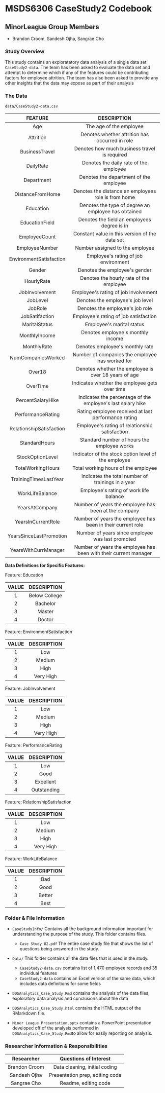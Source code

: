 # MSDS6306 CaseStudy2 Codebook

## MinorLeague Group Members
- Brandon Croom, Sandesh Ojha, Sangrae Cho

### Study Overview
This study contains an exploratatory data analysis of a single data set `CaseStudy2-data`. The team has been asked to evaluate the data set and attempt to determine which if any of the features could be contributing factors for employee attrition. The team has also been asked to provide any other insights that the data may expose as part of their analysis

### The Data

`data/CaseStudy2-data.csv`

| FEATURE                 | DESCRIPTION            |
|:-----------------------:|:---------------------:|
|Age                      | The age of the employee |
|Attrition                | Denotes whether attrition has occurred in role |
|BusinessTravel           | Denotes how much business travel is required   |
|DailyRate                | Denotes the daily rate of the employee |
|Department               | Denotes the department of the employee |
|DistanceFromHome         | Denotes the distance an employees role is from home |
|Education                | Denotes the type of degree an employee has obtained |
|EducationField           | Denotes the field an employees degree is in         |
|EmployeeCount            | Constant value in this version of the data set |
|EmployeeNumber           | Number assigned to the employee |
|EnvironmentSatisfaction  | Employee's rating of job environment |
|Gender                   | Denotes the employee's gender |
|HourlyRate               | Denotes the hourly rate of the employee |
|JobInvolvement           | Employee's rating of job involvement |
|JobLevel                 | Denotes the employee's job level |
|JobRole                  | Denotes the employee's job role |
|JobSatifaction           | Employee's rating of job satisfaction |
|MaritalStatus            | Employee's marital status |
|MonthlyIncome            | Denotes employee's monthly income |
|MonthlyRate              | Denotes employee's monthly rate |
|NumCompaniesWorked       | Number of companies the employee has worked for |
|Over18                   | Denotes whether the employee is over 18 years of age |
|OverTime                 | Indicates whether the employee gets over time | 
|PercentSalaryHike        | Indicates the percentage of the employee's last salary hike |
|PerformanceRating        | Rating employee received at last performance rating |
|RelationshipSatisfaction | Employee's rating of relationship satisfaction |
|StandardHours            | Standard number of hours the employee works |
|StockOptionLevel         | Indicator of the stock option level of the employee |
|TotalWorkingHours        | Total working hours of the employee |
|TrainingTimesLastYear    | Indicates the total number of trainings in a year |
|WorkLifeBalance          | Employee's rating of work life balance |
|YearsAtCompany           | Number of years the employee has been at the company |
|YearsInCurrentRole       | Number of years the employee has been in their current role |
|YearsSinceLastPromotion  | Number of years since employee was last promoted |
|YearsWithCurrManager     | Number of years the employee has been with their current manager |

**Data Definitions for Specific Features:**

Feature: Education

| VALUE       | DESCRIPTION           |
|:-----------:|:---------------------:|
| 1           | Below College         |
| 2           | Bachelor              |
| 3           | Master                |
| 4           | Doctor                |

Feature: EnvironmentSatisfaction

| VALUE       | DESCRIPTION           |
|:-----------:|:---------------------:|
| 1           | Low                   |
| 2           | Medium                |
| 3           | High                  |
| 4           | Very High             |

Feature: JobInvolvement

| VALUE       | DESCRIPTION           |
|:-----------:|:---------------------:|
| 1           | Low                   |
| 2           | Medium                |
| 3           | High                  |
| 4           | Very High             |

Feature: PerformanceRating

| VALUE       | DESCRIPTION           |
|:-----------:|:---------------------:|
| 1           | Low                   |
| 2           | Good                  |
| 3           | Excellent             |
| 4           | Outstanding           |

Feature: RelationshipSatisfaction

| VALUE       | DESCRIPTION           |
|:-----------:|:---------------------:|
| 1           | Low                   |
| 2           | Medium                |
| 3           | High                  |
| 4           | Very High             |

Feature: WorkLifeBalance

| VALUE       | DESCRIPTION           |
|:-----------:|:---------------------:|
| 1           | Bad                   |
| 2           | Good                  |
| 3           | Better                |
| 4           | Best                  |

### Folder & File Information

- `CaseStudyInfo/` Contains all the background information important for understanding
the purpose of the study. This folder contains files.

  + `Case Study 02.pdf` The entire case study file that shows the list of questions being answered
  in the study.
  
- `Data/` This folder contains all the data files that is used in the study.

  + `CaseStudy2-data.csv` contains list of 1,470 employee records and 35 individual features
  + `CaseStudy2-data` contains an Excel version of the same data, which includes data definitions for some fields
  
 - `DDSAnalytics_Case_Study.Rmd` contains the analysis of the data files, exploratory data analysis and conclusions about the data
 
 - `DDSAnalytics_Case_Study.html` contains the HTML output of the RMarkdown file.
 
 - `Miner League Presentation.pptx` contains a PowerPoint presentation developed off of the analysis performed in `DDSAnalytics_Case_Study.Rmd`to allow for easily reporting on analysis.


### Researcher Information & Responsibilities

| Researcher | Questions of Interest |
|:-----------:|:---------------------:|
|Brandon Croom|Data cleaning, initial coding   |
|Sandesh Ojha|Presentation prep, editing code |
|Sangrae Cho|Readme, editing code|

